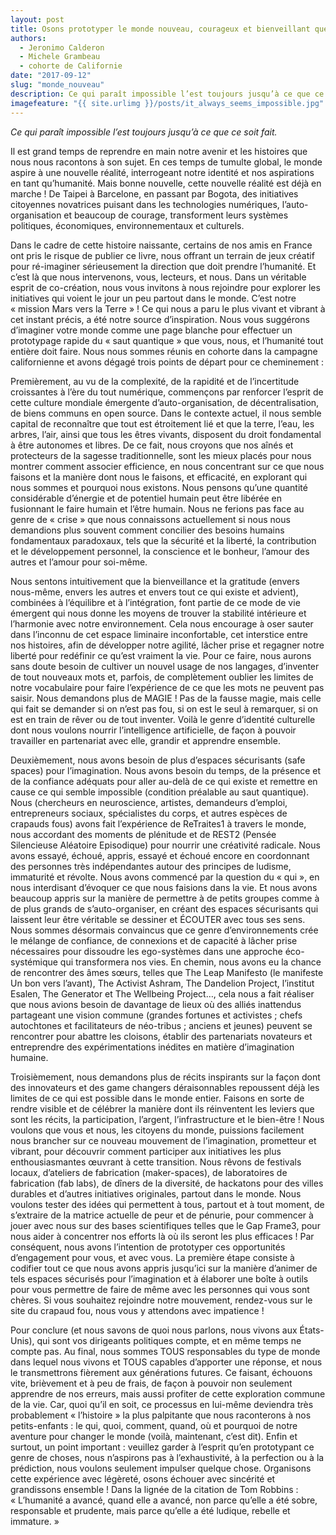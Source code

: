 ```yaml
---
layout: post
title: Osons prototyper le monde nouveau, courageux et bienveillant que nous savons possible
authors: 
  - Jeronimo Calderon
  - Michele Grambeau
  - cohorte de Californie
date: "2017-09-12"
slug: "monde_nouveau"
description: Ce qui paraît impossible l’est toujours jusqu’à ce que ce soit fait.
imagefeature: "{{ site.urlimg }}/posts/it_always_seems_impossible.jpg"
---
```


*Ce qui paraît impossible l’est toujours jusqu’à ce que ce soit fait.*

Il est grand temps de reprendre en main notre avenir et les histoires que nous nous racontons à son sujet. En ces temps de tumulte global, le monde aspire à une nouvelle réalité, interrogeant notre identité et nos aspirations en tant qu’humanité. Mais bonne nouvelle, cette nouvelle réalité est déjà en marche ! De Taipei à Barcelone, en passant par Bogota, des initiatives citoyennes novatrices puisant dans les technologies numériques, l’auto-organisation et beaucoup de courage, transforment leurs systèmes politiques, économiques, environnementaux et culturels.

Dans le cadre de cette histoire naissante, certains de nos amis en France ont pris le risque de publier ce livre, nous offrant un terrain de jeux créatif pour ré-imaginer sérieusement la direction que doit prendre l’humanité. Et c’est là que nous intervenons, vous, lecteurs, et nous. Dans un véritable esprit de co-création, nous vous invitons à nous rejoindre pour explorer les initiatives qui voient le jour un peu partout dans le monde. C’est notre « mission Mars vers la Terre » ! Ce qui nous a paru le plus vivant et vibrant à cet instant précis, a été notre source d’inspiration. Nous vous suggérons d’imaginer votre monde comme une page blanche pour effectuer un prototypage rapide du « saut quantique » que vous, nous, et l’humanité tout entière doit faire. Nous nous sommes réunis en cohorte dans la campagne californienne et avons dégagé trois points de départ pour ce cheminement :

Premièrement, au vu de la complexité, de la rapidité et de l’incertitude croissantes à l’ère du tout numérique, commençons par renforcer l’esprit de cette culture mondiale émergente d’auto-organisation, de décentralisation, de biens communs en open source. Dans le contexte actuel, il nous semble capital de reconnaître que tout est étroitement lié et que la terre, l’eau, les arbres, l’air, ainsi que tous les êtres vivants, disposent du droit fondamental à être autonomes et libres. De ce fait, nous croyons que nos aînés et protecteurs de la sagesse traditionnelle, sont les mieux placés pour nous montrer comment associer efficience, en nous concentrant sur ce que nous faisons et la manière dont nous le faisons, et efficacité, en explorant qui nous sommes et pourquoi nous existons. Nous pensons qu’une quantité considérable d’énergie et de potentiel humain peut être libérée en fusionnant le faire humain et l’être humain. Nous ne ferions pas face au genre de « crise » que nous connaissons actuellement si nous nous demandions plus souvent comment concilier des besoins humains fondamentaux paradoxaux, tels que la sécurité et la liberté, la contribution et le développement personnel, la conscience et le bonheur, l’amour des autres et l’amour pour soi-même.

Nous sentons intuitivement que la bienveillance et la gratitude (envers nous-même, envers les autres et envers tout ce qui existe et advient), combinées à l’équilibre et à l’intégration, font partie de ce mode de vie émergent qui nous donne les moyens de trouver la stabilité intérieure et l’harmonie avec notre environnement. Cela nous encourage à oser sauter dans l’inconnu de cet espace liminaire inconfortable, cet interstice entre nos histoires, afin de développer notre agilité, lâcher prise et regagner notre liberté pour redéfinir ce qu’est vraiment la vie. Pour ce faire, nous aurons sans doute besoin de cultiver un nouvel usage de nos langages, d’inventer de tout nouveaux mots et, parfois, de complètement oublier les limites de notre vocabulaire pour faire l’expérience de ce que les mots ne peuvent pas saisir. Nous demandons plus de MAGIE ! Pas de la fausse magie, mais celle qui fait se demander si on n’est pas fou, si on est le seul à remarquer, si on est en train de rêver ou de tout inventer. Voilà le genre d’identité culturelle dont nous voulons nourrir l’intelligence artificielle, de façon à pouvoir travailler en partenariat avec elle, grandir et apprendre ensemble.

Deuxièmement, nous avons besoin de plus d’espaces sécurisants (safe spaces) pour l’imagination. Nous avons besoin du temps, de la présence et de la confiance adéquats pour aller au-delà de ce qui existe et remettre en cause ce qui semble impossible (condition préalable au saut quantique). Nous (chercheurs en neuroscience, artistes, demandeurs d’emploi, entrepreneurs sociaux, spécialistes du corps, et autres espèces de crapauds fous) avons fait l’expérience de ReTraites1 à travers le monde, nous accordant des moments de plénitude et de REST2 (Pensée Silencieuse Aléatoire Episodique) pour nourrir une créativité radicale. Nous avons essayé, échoué, appris, essayé et échoué encore en coordonnant des personnes très indépendantes autour des principes de ludisme, immaturité et révolte. Nous avons commencé par la question du « qui », en nous interdisant d’évoquer ce que nous faisions dans la vie. Et nous avons beaucoup appris sur la manière de permettre à de petits groupes comme à de plus grands de s’auto-organiser, en créant des espaces sécurisants qui laissent leur être véritable se dessiner et ÉCOUTER avec tous ses sens. Nous sommes désormais convaincus que ce genre d’environnements crée le mélange de confiance, de connexions et de capacité à lâcher prise nécessaires pour dissoudre les ego-systèmes dans une approche éco-systémique qui transformera nos vies. En chemin, nous avons eu la chance de rencontrer des âmes sœurs, telles que The Leap Manifesto (le manifeste Un bon vers l’avant), The Activist Ashram, The Dandelion Project, l’institut Esalen, The Generator et The Wellbeing Project…, cela nous a fait réaliser que nous avions besoin de davantage de lieux où des alliés inattendus partageant une vision commune (grandes fortunes et activistes ; chefs autochtones et facilitateurs de néo-tribus ; anciens et jeunes) peuvent se rencontrer pour abattre les cloisons, établir des partenariats novateurs et entreprendre des expérimentations inédites en matière d’imagination humaine.

Troisièmement, nous demandons plus de récits inspirants sur la façon dont des innovateurs et des game changers déraisonnables repoussent déjà les limites de ce qui est possible dans le monde entier. Faisons en sorte de rendre visible et de célébrer la manière dont ils réinventent les leviers que sont les récits, la participation, l’argent, l’infrastructure et le bien-être ! Nous voulons que vous et nous, les citoyens du monde, puissions facilement nous brancher sur ce nouveau mouvement de l’imagination, prometteur et vibrant, pour découvrir comment participer aux initiatives les plus enthousiasmantes œuvrant à cette transition. Nous rêvons de festivals locaux, d’ateliers de fabrication (maker-spaces), de laboratoires de fabrication (fab labs), de dîners de la diversité, de hackatons pour des villes durables et d’autres initiatives originales, partout dans le monde. Nous voulons tester des idées qui permettent à tous, partout et à tout moment, de s’extraire de la matrice actuelle de peur et de pénurie, pour commencer à jouer avec nous sur des bases scientifiques telles que le Gap Frame3, pour nous aider à concentrer nos efforts là où ils seront les plus efficaces ! Par conséquent, nous avons l’intention de prototyper ces opportunités d’engagement pour vous, et avec vous. La première étape consiste à codifier tout ce que nous avons appris jusqu’ici sur la manière d’animer de tels espaces sécurisés pour l’imagination et à élaborer une boîte à outils pour vous permettre de faire de même avec les personnes qui vous sont chères. Si vous souhaitez rejoindre notre mouvement, rendez-vous sur le site du crapaud fou, nous vous y attendons avec impatience ! 

Pour conclure (et nous savons de quoi nous parlons, nous vivons aux États-Unis), qui sont vos dirigeants politiques compte, et en même temps ne compte pas. Au final, nous sommes TOUS responsables du type de monde dans lequel nous vivons et TOUS capables d’apporter une réponse, et nous le transmettrons fièrement aux générations futures. Ce faisant, échouons vite, brièvement et à peu de frais, de façon à pouvoir non seulement apprendre de nos erreurs, mais aussi profiter de cette exploration commune de la vie. Car, quoi qu’il en soit, ce processus en lui-même deviendra très probablement « l’histoire » la plus palpitante que nous raconterons à nos petits-enfants : le qui, quoi, comment, quand, où et pourquoi de notre aventure pour changer le monde (voilà, maintenant, c’est dit). Enfin et surtout, un point important : veuillez garder à l’esprit qu’en prototypant ce genre de choses, nous n’aspirons pas à l’exhaustivité, à la perfection ou à la prédiction, nous voulons seulement impulser quelque chose. Organisons cette expérience avec légèreté, osons échouer avec sincérité et grandissons ensemble ! Dans la lignée de la citation de Tom Robbins : « L’humanité a avancé, quand elle a avancé, non parce qu’elle a été sobre, responsable et prudente, mais parce qu’elle a été ludique, rebelle et immature. »  
